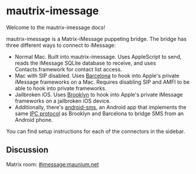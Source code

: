# mautrix-imessage
Welcome to the mautrix-imessage docs!

mautrix-imessage is a Matrix-iMessage puppeting bridge. The bridge has three
different ways to connect to iMessage:

* Normal Mac. Built into mautrix-imessage. Uses AppleScript to send, reads the
  iMessage SQLite database to receive, and uses Contacts.framework for contact
  list access.
* Mac with SIP disabled. Uses [Barcelona] to hook into Apple's private iMessage
  frameworks on a Mac. Requires disabling SIP and AMFI to be able to hook into
  private frameworks.
* Jailbroken iOS. Uses [Brooklyn] to hook into Apple's private iMessage
  frameworks on a jailbroken iOS device.
* Additionally, there's [android-sms], an Android app that implements the same
  [IPC protocol] as Brooklyn and Barcelona to bridge SMS from an Android phone.

You can find setup instructions for each of the connectors in the sidebar.

[Barcelona]: https://github.com/open-imcore/barcelona
[Brooklyn]: https://github.com/EthanRDoesMC/Brooklyn
[android-sms]: https://gitlab.com/beeper/android-sms
[IPC protocol]: https://github.com/mautrix/imessage/blob/master/imessage/ios/ipc.md

## Discussion
Matrix room: [#imessage:maunium.net](https://to.chat.imzqqq.top/#/#imessage:maunium.net)
